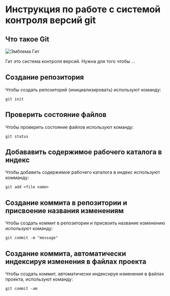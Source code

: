 # **Инструкция по работе с системой контроля версий git**
## Что такое Git

![Эмблема Гит](git.png)

Гит это система контроля версий. Нужна для того чтобы ...


## Создание репозитория 

Чтобы создать репозиторий (инициализировать) используют команду:

    git init

## Проверить состояние файлов

Чтобы проверить состояние файлов используют команду:

    git status

## Добававить содержимое рабочего каталога в индекс

Чтобы добавить содержимое рабочего каталога в индекс используют комманду:

    git add <file name>

## Создание коммита в репозитории и присвоение названия изменениям

Чтобы создать коммит в репозитории и присвоить название изменению используют команду:

    git commit -m "message"

## Создание коммита, автоматически индексируя изменения в файлах проекта

Чтобы создать коммит, автоматически индексируя изменения в файлах проекта, используют команду:

    git commit -am
    